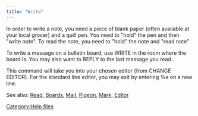 ```yaml
---
title: "Write"
---
```


In order to write a note, you need a piece of blank paper (often
available at your local grocer) and a quill pen. You need to "hold" the
pen and then "write note". To read the note, you need to "hold" the note
and "read note"

To write a message on a bulletin board, use WRITE <subject> in the room
where the board is. You may also want to REPLY to the last message you
read.

This command will take you into your chosen editor (from CHANGE EDITOR).
For the standard line editor, you may exit by entering %e on a new line.

See also: [Read](Read "wikilink"), [Boards](Boards "wikilink"),
[Mail](Mail "wikilink"), [Pigeon](Pigeon "wikilink"),
[Mark](Mark "wikilink"), [Editor](Editor "wikilink")

[Category:Help files](Category:Help_files "wikilink")